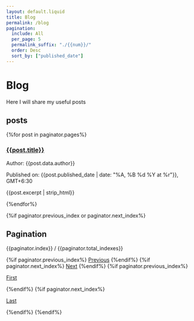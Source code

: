 ```yaml
---
layout: default.liquid
title: Blog
permalink: /blog
pagination:
  include: All
  per_page: 5
  permalink_suffix: "./{{num}}/"
  order: Desc
  sort_by: ["published_date"]
---
```

# Blog
Here I will share my useful posts

## posts
{%for post in paginator.pages%}
### [{{post.title}}](/{{post.permalink}})
Author: {{post.data.author}}

Published on: {{post.published_date | date: "%A, %B %d %Y at %r"}}, GMT+6:30

{{post.excerpt | strip_html}}

{%endfor%}

{%if paginator.previous_index or paginator.next_index%}
## Pagination
{{paginator.index}} / {{paginator.total_indexes}}

{%if paginator.previous_index%}
<a href="/{{paginator.previous_index_permalink}}">Previous</a>
{%endif%}
{%if paginator.next_index%}
<a href="/{{paginator.next_index_permalink}}">Next</a>
{%endif%}
{%if paginator.previous_index%}

<a href="/{{paginator.first_index_permalink}}">First</a>

{%endif%}
{%if paginator.next_index%}

<a href="/{{paginator.last_index_permalink}}">Last</a>

{%endif%}
{%endif%}